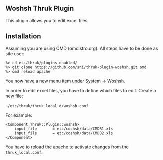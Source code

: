 ## Woshsh Thruk Plugin

This plugin allows you to edit excel files.

## Installation

Assuming you are using OMD (omdistro.org).
All steps have to be done as site user:

    %> cd etc/thruk/plugins-enabled/
    %> git clone https://github.com/sni/thruk-plugin-woshsh.git omd
    %> omd reload apache

You now have a new menu item under System -> Woshsh.

In order to edit excel files, you have to define which files to edit. Create a
new file:

`~/etc/thruk/thruk_local.d/woshsh.conf`.

For example:

    <Component Thruk::Plugin::woshsh>
        input_file       = etc/coshsh/data/CMDB1.xls
        input_file       = etc/coshsh/data/CMDB2.xls
    </Component>

You have to reload the apache to activate changes
from the `thruk_local.conf`.
